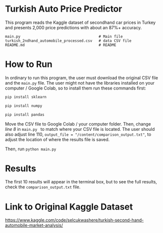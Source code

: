 # Turkish Auto Price Predictor

This program reads the Kaggle dataset of secondhand car prices in Turkey and presents 2,000 price predictions with about an 87%+ accuracy.

```text
main.py                                    # Main file
turkish_2ndhand_automobile_processed.csv   # data CSV file
README.md                                  # README
```
# How to Run
In ordinary to run this program, the user must download the original CSV file and the ```main.py``` file. The user might not have the libraries installed on your computer / Google Colab, so to install them run these commands first:

```bash
pip install sklearn
```
```bash
pip install numpy
```
```bash
pip install pandas
```
Move the CSV file to Google Colab / your computer folder. Then, change _line 8_ in ```main.py ``` to match where your CSV file is located.
The user should also adjust line 110, ```output_file = "/content/comparison_output.txt"```, to adjust the location of where the results file is saved.

Then, run ```python main.py```

# Results
The first 10 results will appear in the terminal box, but to see the full results, check the ``comparison_output.txt`` file.

# Link to Original Kaggle Dataset
https://www.kaggle.com/code/selcukwashere/turkish-second-hand-automobile-market-analysis/

